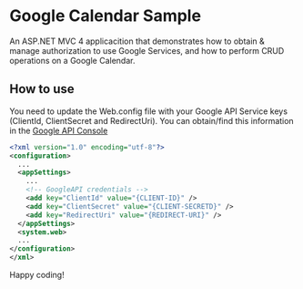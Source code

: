 Google Calendar Sample
======================

An ASP.NET MVC 4 applicacition that demonstrates how to obtain &amp; manage authorization to use Google Services, and how to perform CRUD operations on a Google Calendar.


## How to use

You need to update the Web.config file with your Google API Service keys (ClientId, ClientSecret and RedirectUri). You can obtain/find this information in the [Google API Console](https://code.google.com/apis/console) 

```xml
<?xml version="1.0" encoding="utf-8"?>
<configuration>
  ...
  <appSettings>
    ...
    <!-- GoogleAPI credentials -->
    <add key="ClientId" value="{CLIENT-ID}" />
    <add key="ClientSecret" value="{CLIENT-SECRETD}" />
    <add key="RedirectUri" value="{REDIRECT-URI}" />
  </appSettings>
  <system.web>
  ...
</configuration>
</xml>
```

Happy coding!

